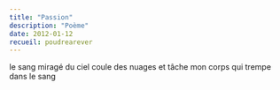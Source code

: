 ```yaml
---
title: "Passion"
description: "Poème"
date: 2012-01-12
recueil: poudrearever
---
```


le sang miragé du ciel
coule des nuages et tâche
mon corps qui trempe
dans le sang
